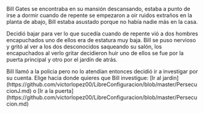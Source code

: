 <p>Bill Gates se encontraba en su mansión descansando, estaba a punto de irse a dormir cuando de repente
se empezaron a oir ruidos extraños en la planta de abajo, Bill estaba asustado porque no había nadie más 
en la casa.</p> 

<p>Decidió bajar para ver lo que sucedía cuando de repente vió a dos hombres encapuchados uno de ellos era de
estatura muy baja. Bill se puso nervioso y gritó al ver a los dos desconocidos saqueando su salón, los encapuchados
al verlo gritar decidieron huir uno de ellos se fue por la puerta principal y otro por el jardín de atrás.</p>

<p>Bill llamó a la policia pero no lo atendían entonces decidió ir a investigar por su cuenta. Elige hacia donde quieres
que Bill investigue: [Ir al jardin](https://github.com/victorlopez00/LibreConfiguracion/blob/master/PersecucionJ.md) o [Ir a la puerta] (https://github.com/victorlopez00/LibreConfiguracion/blob/master/Persecucion.md)</p>


